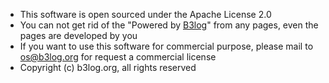 * This software is open sourced under the Apache License 2.0
* You can not get rid of the "Powered by [B3log](https://b3log.org)" from any pages, even the pages are developed by you
* If you want to use this software for commercial purpose, please mail to os@b3log.org for request a commercial license
* Copyright (c) b3log.org, all rights reserved
